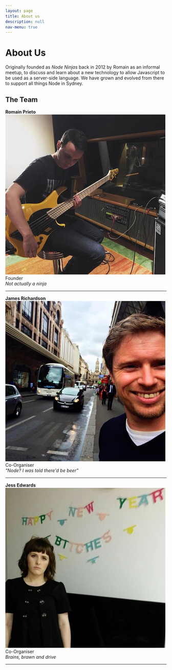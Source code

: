 ```yaml
---
layout: page
title: About us
description: null
nav-menu: true
---
```


<h1>About Us</h1>

Originally founded as <em>Node Ninjas</em> back in 2012 by Romain as an informal meetup, to discuss and learn about a new technology to allow Javascript to be used as a server-side language. We have grown and evolved from there to support all things Node in Sydney.

<h2>The Team</h2>

<div class="row">
  <div class="3u 4u(medium) 12u$(small)">
    <strong>Romain Prieto</strong><br />
    <img src="/assets/images/team/romain.jpg"/><br />
    Founder<br /><em>Not actually a ninja</em><hr />
  </div>
  <div class="3u 4u(medium) 12u$(small)">
    <strong>James Richardson</strong><br />
    <img src="/assets/images/team/james.jpg" /><br />
    Co-Organiser<br /><em>"Node? I was told there'd be beer"</em><hr />
  </div>
  <div class="3u 4u(medium) 12u$(small)">
    <strong>Jess Edwards</strong><br />
    <img src="/assets/images/team/jess.jpg" /><br />
    Co-Organiser<br /><em>Brains, brawn and drive</em><hr />
  </div>
</div>
